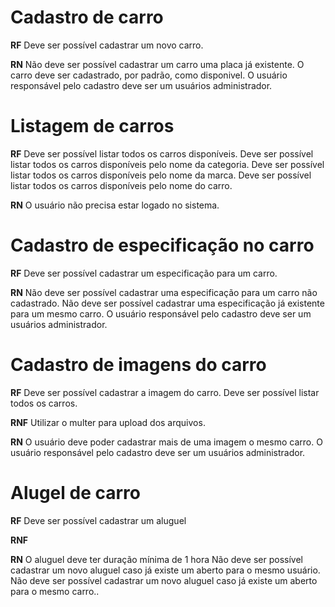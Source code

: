 # Cadastro de carro

**RF** 
Deve ser possível cadastrar um novo carro.

**RN**
Não deve ser possível cadastrar um carro uma placa já existente.
O carro deve ser cadastrado, por padrão, como disponivel.
O usuário responsável pelo cadastro deve ser um usuários administrador.

# Listagem de carros

**RF**
Deve ser possível listar todos os carros disponíveis.
Deve ser possível listar todos os carros disponíveis pelo nome da categoria.
Deve ser possível listar todos os carros disponíveis pelo nome da marca.
Deve ser possível listar todos os carros disponíveis pelo nome do carro.


**RN**
O usuário não precisa estar logado no sistema. 

# Cadastro de especificação no carro

**RF**
Deve ser possível cadastrar um especificação para um carro.


**RN**
Não deve ser possível cadastrar uma especificação para um carro não cadastrado.
Não deve ser possível cadastrar uma especificação já existente para um mesmo carro.
O usuário responsável pelo cadastro deve ser um usuários administrador.

# Cadastro de imagens do carro

**RF**
Deve ser possível cadastrar a imagem do carro.
Deve ser possível listar todos os carros.

**RNF**
Utilizar o multer para upload dos arquivos.

**RN**
O usuário deve poder cadastrar mais de uma imagem o mesmo carro.
O usuário responsável pelo cadastro deve ser um usuários administrador.

# Alugel de carro

**RF**
Deve ser possível cadastrar um aluguel

**RNF**

**RN**
O aluguel deve ter duração mínima de 1 hora 
Não deve ser possível cadastrar um novo aluguel caso já existe um aberto para o mesmo usuário.
Não deve ser possível cadastrar um novo aluguel caso já existe um aberto para o mesmo carro..